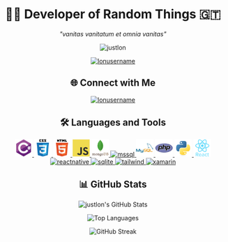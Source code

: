 <div align="center">

# 👨‍💻 Developer of Random Things 🇬🇹

*"vanitas vanitatum et omnia vanitas"*

<p align="center">
  <img src="https://komarev.com/ghpvc/?username=justlon&label=Profile%20views&color=0e75b6&style=flat" alt="justlon" />
</p>

<a href="https://twitter.com/lonusername" target="blank">
  <img src="https://img.shields.io/twitter/follow/lonusername?logo=twitter&style=for-the-badge" alt="lonusername" />
</a>

## 🌐 Connect with Me
<p align="center">
  <a href="https://twitter.com/lonusername" target="blank">
    <img src="https://raw.githubusercontent.com/rahuldkjain/github-profile-readme-generator/master/src/images/icons/Social/twitter.svg" alt="lonusername" height="30" width="40" />
  </a>
</p>

## 🛠️ Languages and Tools

<p align="center">
  <a href="https://www.w3schools.com/cs/" target="_blank" rel="noreferrer"> 
    <img src="https://raw.githubusercontent.com/devicons/devicon/master/icons/csharp/csharp-original.svg" alt="csharp" width="40" height="40"/> 
  </a> 
  <a href="https://www.w3schools.com/css/" target="_blank" rel="noreferrer"> 
    <img src="https://raw.githubusercontent.com/devicons/devicon/master/icons/css3/css3-original-wordmark.svg" alt="css3" width="40" height="40"/> 
  </a> 
  <a href="https://www.w3.org/html/" target="_blank" rel="noreferrer"> 
    <img src="https://raw.githubusercontent.com/devicons/devicon/master/icons/html5/html5-original-wordmark.svg" alt="html5" width="40" height="40"/> 
  </a> 
  <a href="https://developer.mozilla.org/en-US/docs/Web/JavaScript" target="_blank" rel="noreferrer"> 
    <img src="https://raw.githubusercontent.com/devicons/devicon/master/icons/javascript/javascript-original.svg" alt="javascript" width="40" height="40"/> 
  </a> 
  <a href="https://www.mongodb.com/" target="_blank" rel="noreferrer"> 
    <img src="https://raw.githubusercontent.com/devicons/devicon/master/icons/mongodb/mongodb-original-wordmark.svg" alt="mongodb" width="40" height="40"/> 
  </a> 
  <a href="https://www.microsoft.com/en-us/sql-server" target="_blank" rel="noreferrer"> 
    <img src="https://www.svgrepo.com/show/303229/microsoft-sql-server-logo.svg" alt="mssql" width="40" height="40"/> 
  </a> 
  <a href="https://www.mysql.com/" target="_blank" rel="noreferrer"> 
    <img src="https://raw.githubusercontent.com/devicons/devicon/master/icons/mysql/mysql-original-wordmark.svg" alt="mysql" width="40" height="40"/> 
  </a> 
  <a href="https://www.php.net" target="_blank" rel="noreferrer"> 
    <img src="https://raw.githubusercontent.com/devicons/devicon/master/icons/php/php-original.svg" alt="php" width="40" height="40"/> 
  </a> 
  <a href="https://www.python.org" target="_blank" rel="noreferrer"> 
    <img src="https://raw.githubusercontent.com/devicons/devicon/master/icons/python/python-original.svg" alt="python" width="40" height="40"/> 
  </a> 
  <a href="https://reactjs.org/" target="_blank" rel="noreferrer"> 
    <img src="https://raw.githubusercontent.com/devicons/devicon/master/icons/react/react-original-wordmark.svg" alt="react" width="40" height="40"/> 
  </a> 
  <a href="https://reactnative.dev/" target="_blank" rel="noreferrer"> 
    <img src="https://reactnative.dev/img/header_logo.svg" alt="reactnative" width="40" height="40"/> 
  </a> 
  <a href="https://www.sqlite.org/" target="_blank" rel="noreferrer"> 
    <img src="https://www.vectorlogo.zone/logos/sqlite/sqlite-icon.svg" alt="sqlite" width="40" height="40"/> 
  </a> 
  <a href="https://tailwindcss.com/" target="_blank" rel="noreferrer"> 
    <img src="https://www.vectorlogo.zone/logos/tailwindcss/tailwindcss-icon.svg" alt="tailwind" width="40" height="40"/> 
  </a> 
  <a href="https://dotnet.microsoft.com/apps/xamarin" target="_blank" rel="noreferrer"> 
    <img src="https://raw.githubusercontent.com/detain/svg-logos/780f25886640cef088af994181646db2f6b1a3f8/svg/xamarin.svg" alt="xamarin" width="40" height="40"/> 
  </a> 
</p>

## 📊 GitHub Stats

<p align="center">
  <img src="https://github-readme-stats.vercel.app/api?username=justlon&show_icons=true&theme=dark&bg_color=0d1117&hide_border=true&include_all_commits=true&count_private=true" alt="justlon's GitHub Stats" width="400"/>
</p>

<p align="center">
  <img src="https://github-readme-stats.vercel.app/api/top-langs?username=justlon&show_icons=true&locale=en&layout=compact&theme=dark&bg_color=0d1117&hide_border=true" alt="Top Languages" width="400"/>
</p>

<p align="center">
  <img src="https://github-readme-streak-stats.herokuapp.com/?user=justlon&theme=dark&background=0d1117&hide_border=true" alt="GitHub Streak" />
</p>

</div>
